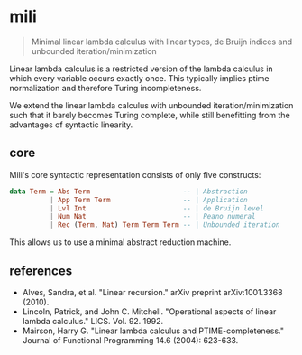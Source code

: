 # mili

> Minimal linear lambda calculus with linear types, de Bruijn indices
> and unbounded iteration/minimization

Linear lambda calculus is a restricted version of the lambda calculus in
which every variable occurs exactly once. This typically implies ptime
normalization and therefore Turing incompleteness.

We extend the linear lambda calculus with unbounded
iteration/minimization such that it barely becomes Turing complete,
while still benefitting from the advantages of syntactic linearity.

## core

Mili's core syntactic representation consists of only five constructs:

``` haskell
data Term = Abs Term                       -- | Abstraction
          | App Term Term                  -- | Application
          | Lvl Int                        -- | de Bruijn level
          | Num Nat                        -- | Peano numeral
          | Rec (Term, Nat) Term Term Term -- | Unbounded iteration
```

This allows us to use a minimal abstract reduction machine.

## references

-   Alves, Sandra, et al. "Linear recursion." arXiv preprint
    arXiv:1001.3368 (2010).
-   Lincoln, Patrick, and John C. Mitchell. "Operational aspects of
    linear lambda calculus." LICS. Vol. 92. 1992.
-   Mairson, Harry G. "Linear lambda calculus and PTIME-completeness."
    Journal of Functional Programming 14.6 (2004): 623-633.
